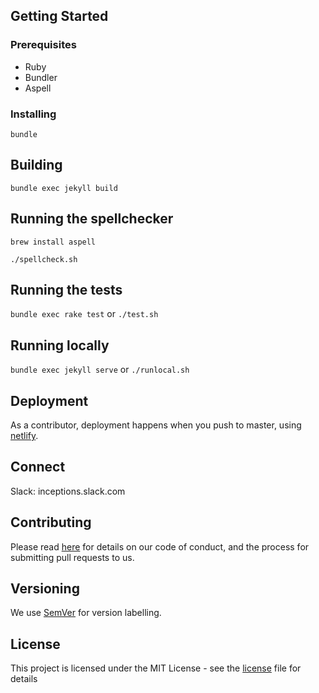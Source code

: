 ## Getting Started

### Prerequisites

- Ruby
- Bundler
- Aspell

### Installing

`bundle`

## Building

`bundle exec jekyll build`

## Running the spellchecker

```
brew install aspell
```
`./spellcheck.sh`

## Running the tests

`bundle exec rake test` or `./test.sh`

## Running locally

`bundle exec jekyll serve` or `./runlocal.sh`

## Deployment

As a contributor, deployment happens when you push to master, using [netlify](https://app.netlify.com/teams/ihassin/sites).

## Connect

Slack: inceptions.slack.com

## Contributing

Please read [here](/contributing.md) for details on our code of conduct, and the process for submitting pull requests to us.

## Versioning

We use [SemVer](http://semver.org/) for version labelling. 

## License

This project is licensed under the MIT License - see the [license](https://opensource.org/licenses/MIT) file for details
